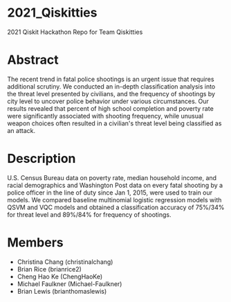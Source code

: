# 2021_Qiskitties
2021 Qiskit Hackathon Repo for Team Qiskitties

# Abstract
The recent trend in fatal police shootings is an urgent issue that requires additional scrutiny. We conducted an in-depth classification analysis into the threat level presented by civilians, and the frequency of shootings by city level to uncover police behavior under various circumstances. Our results revealed that percent of high school completion and poverty rate were significantly associated with shooting frequency, while unusual weapon choices often resulted in a civilian's threat level being classified as an attack.  

# Description
U.S. Census Bureau data on poverty rate, median household income, and racial demographics and Washington Post data on every fatal shooting by a police officer in the line of duty since Jan 1, 2015, were used to train our models. We compared baseline multinomial logistic regression models with QSVM and VQC models and obtained a classification accuracy of 75%/34% for threat level and 89%/84% for frequency of shootings.  

# Members
- Christina Chang  (christinalchang)
- Brian Rice  (brianrice2)
- Cheng Hao Ke  (ChengHaoKe)
- Michael Faulkner  (Michael-Faulkner)
- Brian Lewis  (brianthomaslewis)
